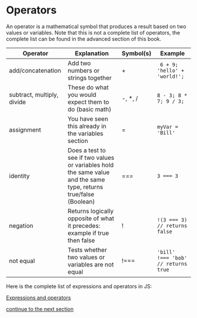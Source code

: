 # Operators

An operator is a mathematical symbol that produces a result based on two values or variables. Note that this is not a complete list of operators, the complete list can be found in the advanced section of this book.

Operator | Explanation | Symbol(s) | Example
--- | --- | --- | ---
add/concatenation | Add two numbers or strings together | + | ``` 6 + 9; 'hello' + 'world!';```
subtract, multiply, divide | These do what you would expect them to do (basic math)| -, \*, / | ```8 - 3; 8 * 7; 9 / 3;```
assignment | You have seen this already in the variables section | = | ```myVar = 'Bill'```
identity | Does a test to see if two values or variables hold the same value and the same type, returns true/false (Boolean) | === | ```3 === 3```
negation | Returns logically opposite of what it precedes: example if true then false | ! | ```!(3 === 3) // returns false```
not equal | Tests whether two values or variables are not equal | !=== | ```'bill' !=== 'bob' // returns true```

Here is the complete list of expressions and operators in JS:

[Expressions and operators](https://developer.mozilla.org/en-US/docs/Web/JavaScript/Reference/Operators)

[continue to the next section](https://github.com/dskrenta/learn-js/blob/master/core/functions.md) 
